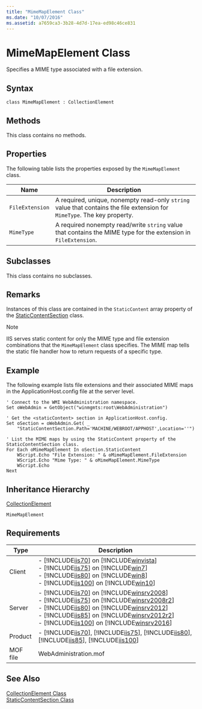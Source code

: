 ```yaml
---
title: "MimeMapElement Class"
ms.date: "10/07/2016"
ms.assetid: a7659ca3-3b28-4d7d-17ea-ed98c46ce831
---
```

# MimeMapElement Class
Specifies a MIME type associated with a file extension.  
  
## Syntax  
  
```vbs  
class MimeMapElement : CollectionElement  
```  
  
## Methods  
 This class contains no methods.  
  
## Properties  
 The following table lists the properties exposed by the `MimeMapElement` class.  
  
|Name|Description|  
|----------|-----------------|  
|`FileExtension`|A required, unique, nonempty read-only `string` value that contains the file extension for `MimeType`. The key property.|  
|`MimeType`|A required nonempty read/write `string` value that contains the MIME type for the extension in `FileExtension`.|  
  
## Subclasses  
 This class contains no subclasses.  
  
## Remarks  
 Instances of this class are contained in the `StaticContent` array property of the [StaticContentSection](../wmi-provider/staticcontentsection-class.md) class.  
  
> [!NOTE]
>  IIS serves static content for only the MIME type and file extension combinations that the `MimeMapElement` class specifies. The MIME map tells the static file handler how to return requests of a specific type.  
  
## Example  
 The following example lists file extensions and their associated MIME maps in the ApplicationHost.config file at the server level.  
  
```  
' Connect to the WMI WebAdministration namespace.  
Set oWebAdmin = GetObject("winmgmts:root\WebAdministration")  
  
' Get the <staticContent> section in ApplicationHost.config.  
Set oSection = oWebAdmin.Get( _  
    "StaticContentSection.Path='MACHINE/WEBROOT/APPHOST',Location=''")  
  
' List the MIME maps by using the StaticContent property of the StaticContentSection class.  
For Each oMimeMapElement In oSection.StaticContent  
    WScript.Echo "File Extension: " & oMimeMapElement.FileExtension  
    WScript.Echo "Mime Type: " & oMimeMapElement.MimeType  
    WScript.Echo  
Next  
```  
  
## Inheritance Hierarchy  
 [CollectionElement](../wmi-provider/collectionelement-class.md)  
  
 `MimeMapElement`  
  
## Requirements  
  
|Type|Description|  
|----------|-----------------|  
|Client|-   [!INCLUDE[iis70](../wmi-provider/includes/iis70-md.md)] on [!INCLUDE[winvista](../wmi-provider/includes/winvista-md.md)]<br />-   [!INCLUDE[iis75](../wmi-provider/includes/iis75-md.md)] on [!INCLUDE[win7](../wmi-provider/includes/win7-md.md)]<br />-   [!INCLUDE[iis80](../wmi-provider/includes/iis80-md.md)] on [!INCLUDE[win8](../wmi-provider/includes/win8-md.md)]<br />-   [!INCLUDE[iis100](../wmi-provider/includes/iis100-md.md)] on [!INCLUDE[win10](../wmi-provider/includes/win10-md.md)]|  
|Server|-   [!INCLUDE[iis70](../wmi-provider/includes/iis70-md.md)] on [!INCLUDE[winsrv2008](../wmi-provider/includes/winsrv2008-md.md)]<br />-   [!INCLUDE[iis75](../wmi-provider/includes/iis75-md.md)] on [!INCLUDE[winsrv2008r2](../wmi-provider/includes/winsrv2008r2-md.md)]<br />-   [!INCLUDE[iis80](../wmi-provider/includes/iis80-md.md)] on [!INCLUDE[winsrv2012](../wmi-provider/includes/winsrv2012-md.md)]<br />-   [!INCLUDE[iis85](../wmi-provider/includes/iis85-md.md)] on [!INCLUDE[winsrv2012r2](../wmi-provider/includes/winsrv2012r2-md.md)]<br />-   [!INCLUDE[iis100](../wmi-provider/includes/iis100-md.md)] on [!INCLUDE[winsrv2016](../wmi-provider/includes/winsrv2016-md.md)]|  
|Product|-   [!INCLUDE[iis70](../wmi-provider/includes/iis70-md.md)], [!INCLUDE[iis75](../wmi-provider/includes/iis75-md.md)], [!INCLUDE[iis80](../wmi-provider/includes/iis80-md.md)], [!INCLUDE[iis85](../wmi-provider/includes/iis85-md.md)], [!INCLUDE[iis100](../wmi-provider/includes/iis100-md.md)]|  
|MOF file|WebAdministration.mof|  
  
## See Also  
 [CollectionElement Class](../wmi-provider/collectionelement-class.md)   
 [StaticContentSection Class](../wmi-provider/staticcontentsection-class.md)